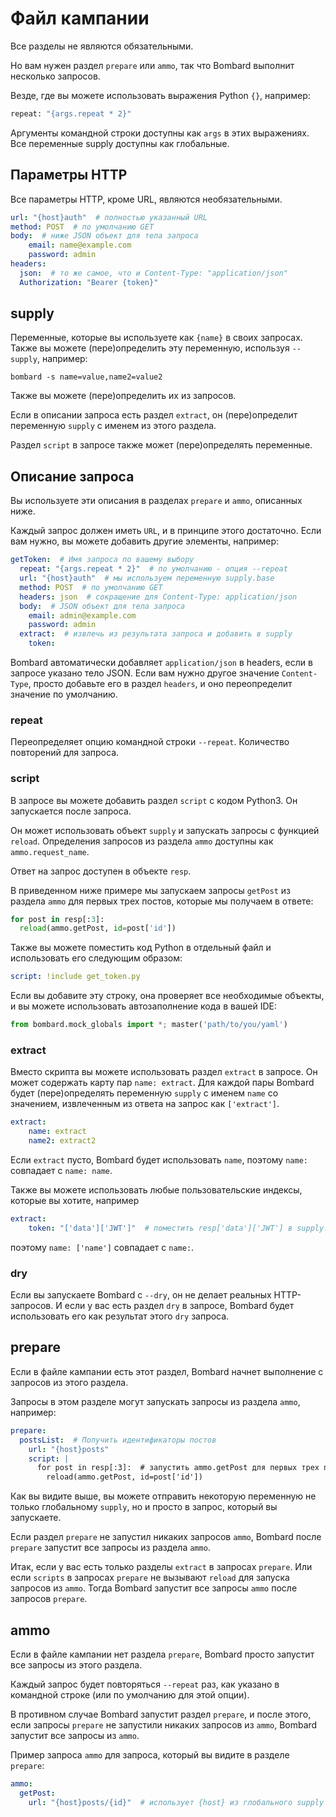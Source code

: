 # Файл кампании

Все разделы не являются обязательными.

Но вам нужен раздел `prepare` или `ammo`, так что Bombard выполнит несколько запросов.

Везде, где вы можете использовать выражения Python `{}`, например:

```python
repeat: "{args.repeat * 2}"
```

Аргументы командной строки доступны как `args` в этих выражениях.
Все переменные supply доступны как глобальные.

## Параметры HTTP

Все параметры HTTP, кроме URL, являются необязательными.

```yaml
url: "{host}auth"  # полностью указанный URL
method: POST  # по умолчанию GET
body:  # ниже JSON объект для тела запроса
    email: name@example.com
    password: admin
headers:
  json:  # то же самое, что и Content-Type: "application/json"
  Authorization: "Bearer {token}"
```

## supply

Переменные, которые вы используете как `{name}` в своих запросах.
Также вы можете (пере)определить эту переменную, используя `--supply`, например:

```
bombard -s name=value,name2=value2
```

Также вы можете (пере)определить их из запросов.

Если в описании запроса есть раздел `extract`, он (пере)определит переменную `supply` с именем из этого раздела.

Раздел `script` в запросе также может (пере)определять переменные.

## Описание запроса

Вы используете эти описания в разделах `prepare` и `ammo`, описанных ниже.

Каждый запрос должен иметь `URL`, и в принципе этого достаточно.
Если вам нужно, вы можете добавить другие элементы, например:

```yaml
getToken:  # Имя запроса по вашему выбору
  repeat: "{args.repeat * 2}"  # по умолчанию - опция --repeat
  url: "{host}auth"  # мы используем переменную supply.base
  method: POST  # по умолчанию GET
  headers: json  # сокращение для Content-Type: application/json
  body:  # JSON объект для тела запроса
    email: admin@example.com
    password: admin
  extract:  # извлечь из результата запроса и добавить в supply
    token:
```

Bombard автоматически добавляет `application/json` в headers, если в запросе указано тело JSON.
Если вам нужно другое значение `Content-Type`, просто добавьте его в раздел `headers`, и оно переопределит значение по умолчанию.

### repeat

Переопределяет опцию командной строки `--repeat`. Количество повторений для запроса.

### script

В запросе вы можете добавить раздел `script` с кодом Python3.
Он запускается после запроса.

Он может использовать объект `supply` и запускать запросы с функцией `reload`.
Определения запросов из раздела `ammo` доступны как `ammo.request_name`.

Ответ на запрос доступен в объекте `resp`.

В приведенном ниже примере мы запускаем запросы `getPost` из раздела `ammo` для первых трех постов, которые мы получаем в ответе:

```python
for post in resp[:3]:
  reload(ammo.getPost, id=post['id'])
```

Также вы можете поместить код Python в отдельный файл и использовать его следующим образом:

```yaml
script: !include get_token.py
```

Если вы добавите эту строку, она проверяет все необходимые объекты, и вы можете использовать автозаполнение кода в вашей IDE:

```python
from bombard.mock_globals import *; master('path/to/you/yaml')
```

### extract

Вместо скрипта вы можете использовать раздел `extract` в запросе.
Он может содержать карту пар `name: extract`. Для каждой пары
Bombard будет (пере)определять переменную `supply` с именем `name` со
значением, извлеченным из ответа на запрос как `['extract']`.

```yaml
extract:
    name: extract
    name2: extract2
```

Если `extract` пусто, Bombard будет использовать `name`, поэтому
`name:` совпадает с `name: name`.

Также вы можете использовать любые пользовательские индексы, которые вы хотите, например

```yaml
extract:
    token: "['data']['JWT']"  # поместить resp['data']['JWT'] в supply.token
```

поэтому `name: ['name']` совпадает с `name:`.

### dry

Если вы запускаете Bombard с `--dry`, он не делает реальных HTTP-запросов.
И если у вас есть раздел `dry` в запросе, Bombard будет использовать его как
результат этого `dry` запроса.

## prepare

Если в файле кампании есть этот раздел, Bombard начнет выполнение с запросов
из этого раздела.

Запросы в этом разделе могут запускать запросы из раздела `ammo`, например:

```yaml
prepare:
  postsList:  # Получить идентификаторы постов
    url: "{host}posts"
    script: |
      for post in resp[:3]:  # запустить ammo.getPost для первых трех постов в списке
        reload(ammo.getPost, id=post['id'])
```

Как вы видите выше, вы можете отправить некоторую переменную не только
глобальному `supply`, но и просто в запрос, который вы запускаете.

Если раздел `prepare` не запустил никаких запросов `ammo`, Bombard после
`prepare` запустит все запросы из раздела `ammo`.

Итак, если у вас есть только разделы `extract` в запросах `prepare`.
Или если `scripts` в запросах `prepare` не вызывают `reload` для запуска
запросов из `ammo`. Тогда Bombard запустит все запросы `ammo`
после запросов `prepare`.

## ammo

Если в файле кампании нет раздела `prepare`, Bombard просто запустит все
запросы из этого раздела.

Каждый запрос будет повторяться `--repeat` раз, как указано в командной
строке (или по умолчанию для этой опции).

В противном случае Bombard запустит раздел `prepare`, и после этого, если
запросы `prepare` не запустили никаких запросов из `ammo`, Bombard запустит все
запросы из `ammo`.

Пример запроса `ammo` для запроса, который вы видите в разделе `prepare`:

```yaml
ammo:
  getPost:
    url: "{host}posts/{id}"  # использует {host} из глобального supply и {id} из локального supply только для этого запроса - см. скрипт выше
```
